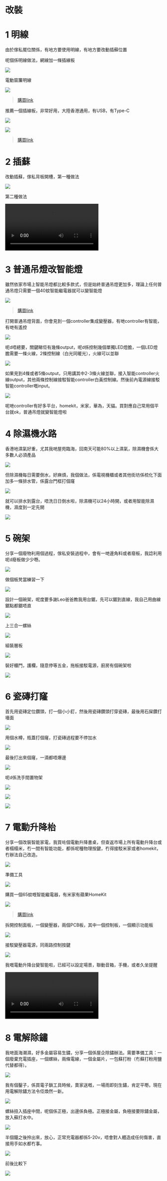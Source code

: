 # 改裝

# 1 明線

由於傢私擺位關係，有地方要使用明線，有地方要改動插蘇位置

呢個係明線做法，網線加一條插線板

![](../images/modify/1-1.png)

電動窗簾明線

![](../images/modify/1-2.png)

> [購買link](https://item.taobao.com/item.htm?spm=a1z09.2.0.0.51e02e8dSaS7nj&id=621546804819&_u=n155thb243f)

推薦一個插線板，非常好用，大陸香港通用，有USB，有Type-C

![](../images/tools/5-1.png)

![](../images/tools/5-2.png)

> [購買link](https://item.taobao.com/item.htm?spm=a1z09.2.0.0.51e02e8dSaS7nj&id=619765307505&_u=n155thba3cc)

# 2 插蘇

改動插蘇，傢私背板開槽，第一種做法

![](../images/modify/2.png)

第二種做法

<video src="https://sigmaxy.github.io/decoration/images/modify/2-2.mp4" controls="controls"></video>

# 3 普通吊燈改智能燈

雖然依家市場上智能吊燈都比較多款式，但是始終普通吊燈更加多，理論上任何普通吊燈只需要一個40蚊智能繼電器就可以變智能燈

![](../images/tools/22.png)

> [購買link](https://item.taobao.com/item.htm?spm=a1z09.2.0.0.343f2e8dsiJxn9&id=610210019661&_u=m155thb8f3c)

打開普通吊燈背面，你會見到一個controller集成變壓器，有哋controller有智能，有哋有遙控

![](../images/modify/3-1.png)

呢d唔總要，關鍵睇佢有幾條output，呢d係控制幾個單獨LED燈膽，一個LED燈膽需要一條火線，2條控制線（白光同暖光），火線可以並聯

![](../images/modify/3-2.png)

如果見到4條或者5條output，只用講其中2-3條火線並聯，接入智能controller火線output，其他兩條控制線接駁智能controller白黃控制線。然後前內電源線接駁智能controller嘅input。

![](../images/modify/3-3.png)

呢哋controller有好多平台，homekit，米家，華為，天貓。買對應自己常用個平台就ok，普通吊燈就變智能燈啦

# 4 除濕機水路

香港地濕氣好重，尤其我哋屋苑臨海，回南天可能80%以上濕氣，除濕機會係大多數人必須產品

![](../images/modify/4-1.png)

但除濕機每日需要倒水，好麻煩，我個做法，係電視機櫃或者其他街坊係梳化下面加多一條排水管，係露台門框打個窿

![](../images/modify/4-2.png)

就可以排水到露台，唔洗日日倒水啦，除濕機可以24小時開，或者用智能除濕機，濕度到一定先開

![](../images/modify/4-3.png)

# 5 碗架

分享一個廢物利用個過程，傢私安裝過程中，會有一哋邊角料或者廢板，我諗利用呢d廢板做少少嘢。

![](../images/modify/5-1.png)

做個板凳當練習一下

![](../images/modify/5-2.png)

設計一個碗架，呢度要多謝Leo爸爸教我用台鋸，先可以鋸到直線，我自己用曲線鋸點都鋸唔直

![](../images/modify/5-3.png)

上三合一螺絲

![](../images/modify/5-4.png)

組裝層板

![](../images/modify/5-5.png)

裝好櫃門，護欄，隨意停等五金，拖板接駁電源，廚房有個碗架啦

![](../images/modify/5-6.png)

# 6 瓷磚打窿

首先用瓷磚定位鑽頭，打一個小小釘，然後用瓷磚鑽頭打穿瓷磚，最後用石屎鑽打墻面

![](../images/modify/6-1.png)

用個水樽，瓶蓋打個窿，打瓷磚過程要不停加水

![](../images/modify/6-2.png)

最後打出來個窿，一滴都唔爆邊

![](../images/modify/6-3.png)

呢d係洗手間置物架

![](../images/modify/6-4.png)

![](../images/modify/6-5.png)

![](../images/modify/6-6.png)

# 7 電動升降枱

分享一個改裝智能家電，我買咗個電動升降書桌，但查返市場上所有電動升降台或者榻榻米，冇一間有智能功能，都係呢種物理按鍵，冇得接駁米家或者homekit，冇辦法自己改造。

![](../images/modify/7-1.png)

準備工具

![](../images/modify/7-2.png)

購買一個65蚊嘅智能繼電器，有米家有蘋果HomeKit

![](../images/modify/7-3.png)

> [購買link](https://item.taobao.com/item.htm?spm=a1z09.2.0.0.3d0c2e8d0tbAm8&id=629916152179&_u=a155thb37d0)

拆開控制面板，一個變壓器，兩個PCB板，其中一個控制板，一個顯示功能板

![](../images/modify/7-4.png)

接駁變壓器電源，同兩路控制按鍵

![](../images/modify/7-5.png)

我嘅電動升降台變智能啦，已經可以設定場景，聯動音箱，手機，或者久坐提醒

<video src="https://sigmaxy.github.io/decoration/images/modify/7-6.mp4" controls="controls"></video>


# 8 電解除鏽

我哋面海潮濕，好多金屬容易生鏽，分享一個係屋企除鏽辦法。需要準備工具：一個廢棄充電插座，一個螺絲，兩條電線，一個金屬片，一包蘇打粉（冇蘇打粉用鹽代替都得）。

![](../images/modify/8-1.png)

我有個鑿子，係買電子鎖工具時候，賣家送嘅，一場雨即刻生鏽，肯定平嘢。現在用電解除鏽方法令佢煥然一新。

![](../images/modify/8-2.png)

螺絲扭入插座中間，呢個係正極，出邊係負極。正極接金屬，負極接要除鏽金屬，放入蘇打水中。

![](../images/modify/8-3.png)

半個鐘之後拎出來，放心，正常充電器都係5-20v，唔會對人體造成任何傷害，直接用手如水都冇事。

![](../images/modify/8-4.png)

前後比較下

![](../images/modify/8-5.png)



